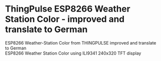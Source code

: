 # ThingPulse ESP8266 Weather Station Color - improved and translate to German
ESP8266 Weather-Station Color from THINGPULSE improved and translate to German <br>
ESP8266 Weather Station Color using ILI9341 240x320 TFT display
